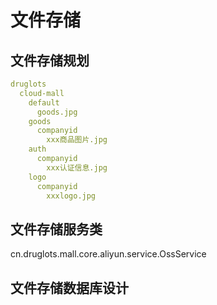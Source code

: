 # 文件存储
## 文件存储规划

```yaml
druglots
  cloud-mall
	default
	  goods.jpg
	goods
	  companyid
		xxx商品图片.jpg
	auth
	  companyid
		xxx认证信息.jpg
	logo
	  companyid
	    xxxlogo.jpg
```


## 文件存储服务类

cn.druglots.mall.core.aliyun.service.OssService


## 文件存储数据库设计


